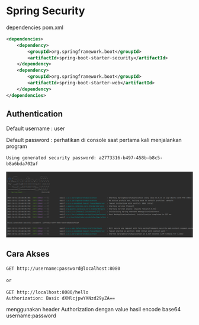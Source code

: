 # Spring Security

dependencies pom.xml
```xml
<dependencies>
    <dependency>
        <groupId>org.springframework.boot</groupId>
        <artifactId>spring-boot-starter-security</artifactId>
    </dependency>
    <dependency>
        <groupId>org.springframework.boot</groupId>
        <artifactId>spring-boot-starter-web</artifactId>
    </dependency>
</dependencies>
```

## Authentication

Default username : user

Default password : perhatikan di console saat pertama kali menjalankan program
```shell
Using generated security password: a2773316-b497-458b-b8c5-b8a6bda702af
```

![](docs/images/password.png)

## Cara Akses

```shell
GET http://username:password@localhost:8080

or 

GET http://localhost:8080/hello
Authorization: Basic dXNlcjpwYXNzd29yZA==
```

menggunakan header Authorization dengan value
hasil encode base64 username:password
